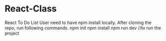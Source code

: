 # React-Class
React To Do List
User need to have npm install locally.
After cloning the repo, run following commands.
npm init
npm install
npm run dev //to run the project
